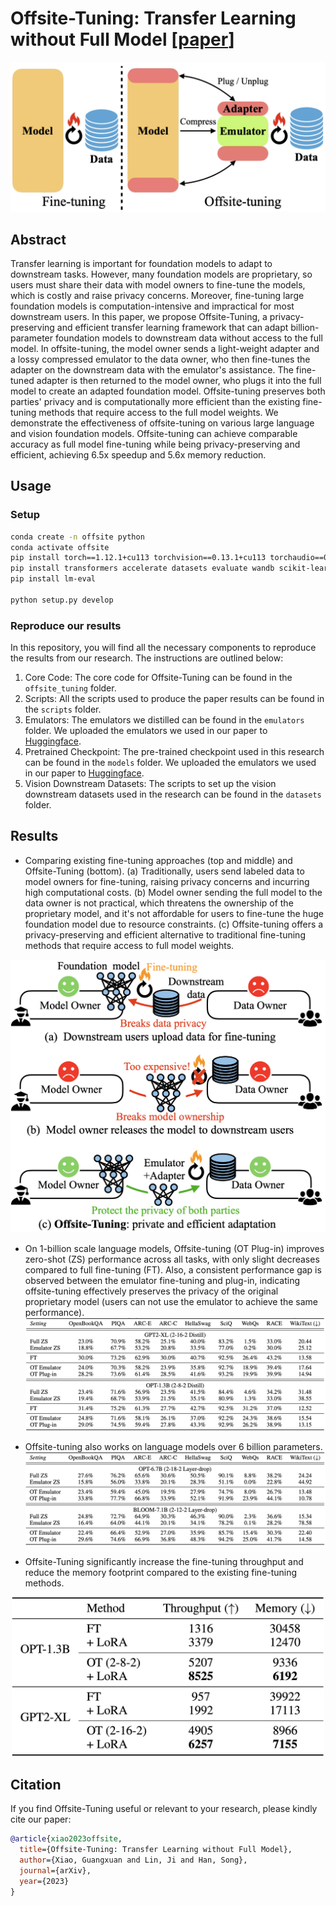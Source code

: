 # Offsite-Tuning: Transfer Learning without Full Model [[paper](https://arxiv.org/abs/2302.04870)]
<p align="center">
<img src="figures/overview.png" width="600">
</p>

## Abstract

Transfer learning is important for foundation models to adapt to downstream tasks.
However, many foundation models are proprietary, so users must share their data with model owners to fine-tune the models, which is costly and raise privacy concerns. Moreover, fine-tuning large foundation models is computation-intensive and impractical for most downstream users.
In this paper, we propose Offsite-Tuning, a privacy-preserving and efficient transfer learning framework that can adapt billion-parameter foundation models to downstream data without access to the full model.
In offsite-tuning, the model owner sends a light-weight adapter and a lossy compressed emulator to the data owner, who then fine-tunes the adapter on the downstream data with the emulator's assistance.
The fine-tuned adapter is then returned to the model owner, who plugs it into the full model to create an adapted foundation model. 
Offsite-tuning preserves both parties' privacy and is computationally more efficient than the existing fine-tuning methods that require access to the full model weights.
We demonstrate the effectiveness of offsite-tuning on various large language and vision foundation models.
Offsite-tuning can achieve comparable accuracy as full model fine-tuning while being privacy-preserving and efficient, achieving 6.5x speedup and 5.6x memory reduction.

## Usage

### Setup
```bash
conda create -n offsite python
conda activate offsite
pip install torch==1.12.1+cu113 torchvision==0.13.1+cu113 torchaudio==0.12.1 --extra-index-url https://download.pytorch.org/whl/cu113
pip install transformers accelerate datasets evaluate wandb scikit-learn scipy timm
pip install lm-eval

python setup.py develop
```

### Reproduce our results

In this repository, you will find all the necessary components to reproduce the results from our research. The instructions are outlined below:

1. Core Code: The core code for Offsite-Tuning can be found in the `offsite_tuning` folder.
2. Scripts: All the scripts used to produce the paper results can be found in the `scripts` folder.
3. Emulators: The emulators we distilled can be found in the `emulators` folder. We uploaded the emulators we used in our paper to [Huggingface](https://huggingface.co/mit-han-lab/offsite-tuning).
4. Pretrained Checkpoint: The pre-trained checkpoint used in this research can be found in the `models` folder. We uploaded the emulators we used in our paper to [Huggingface](https://huggingface.co/mit-han-lab/offsite-tuning).
5. Vision Downstream Datasets: The scripts to set up the vision downstream datasets used in the research can be found in the `datasets` folder.

## Results

- Comparing existing fine-tuning approaches (top and middle) and  Offsite-Tuning (bottom). (a) Traditionally, users send labeled data to model owners for fine-tuning, raising privacy concerns and incurring high computational costs. (b) Model owner sending the full model to the data owner is not practical, which threatens the ownership of the proprietary model, and it's not affordable for users to fine-tune the huge foundation model due to resource constraints. (c) Offsite-tuning offers a privacy-preserving and efficient alternative to traditional fine-tuning methods that require access to full model weights.
<p align="center">
<img src="figures/paradigm.png" width="600">
</p>

- On 1-billion scale language models, Offsite-tuning (OT Plug-in) improves zero-shot (ZS) performance across all tasks, with only slight decreases compared to full fine-tuning (FT). Also, a consistent performance gap is observed between the emulator fine-tuning and plug-in, indicating offsite-tuning effectively preserves the privacy of the original proprietary model (users can not use the emulator to achieve the same performance).
![lm_results](figures/lm_results.png)

- Offsite-tuning also works on language models over 6 billion parameters.
![llm_results](figures/llm_results.png)


- Offsite-Tuning significantly increase the fine-tuning throughput and reduce the memory footprint compared to the existing fine-tuning methods.
<p align="center">
<img src="figures/efficiency.png" width="500">
</p>

## Citation

If you find Offsite-Tuning useful or relevant to your research, please kindly cite our paper:

```bibtex
@article{xiao2023offsite,
  title={Offsite-Tuning: Transfer Learning without Full Model},
  author={Xiao, Guangxuan and Lin, Ji and Han, Song},
  journal={arXiv},
  year={2023}
}
```
